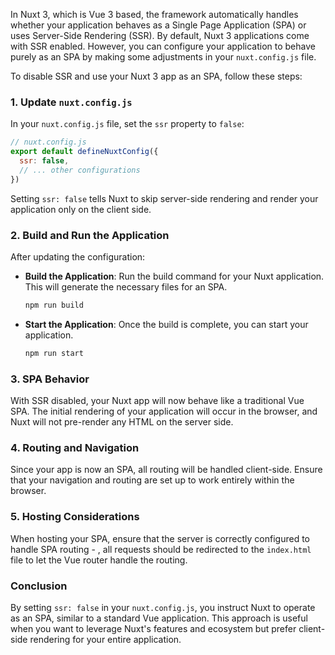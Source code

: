 In Nuxt 3, which is Vue 3 based, the framework automatically handles whether your application behaves as a Single Page Application (SPA) or uses Server-Side Rendering (SSR). By default, Nuxt 3 applications come with SSR enabled. However, you can configure your application to behave purely as an SPA by making some adjustments in your `nuxt.config.js` file.

To disable SSR and use your Nuxt 3 app as an SPA, follow these steps:

### 1. Update `nuxt.config.js`

In your `nuxt.config.js` file, set the `ssr` property to `false`:

```javascript
// nuxt.config.js
export default defineNuxtConfig({
  ssr: false,
  // ... other configurations
})
```

Setting `ssr: false` tells Nuxt to skip server-side rendering and render your application only on the client side.

### 2. Build and Run the Application

After updating the configuration:

- **Build the Application**: Run the build command for your Nuxt application. This will generate the necessary files for an SPA.

  ```bash
  npm run build
  ```

- **Start the Application**: Once the build is complete, you can start your application.

  ```bash
  npm run start
  ```

### 3. SPA Behavior

With SSR disabled, your Nuxt app will now behave like a traditional Vue SPA. The initial rendering of your application will occur in the browser, and Nuxt will not pre-render any HTML on the server side.

### 4. Routing and Navigation

Since your app is now an SPA, all routing will be handled client-side. Ensure that your navigation and routing are set up to work entirely within the browser.

### 5. Hosting Considerations

When hosting your SPA, ensure that the server is correctly configured to handle SPA routing - , all requests should be redirected to the `index.html` file to let the Vue router handle the routing.

### Conclusion

By setting `ssr: false` in your `nuxt.config.js`, you instruct Nuxt to operate as an SPA, similar to a standard Vue application. This approach is useful when you want to leverage Nuxt's features and ecosystem but prefer client-side rendering for your entire application.